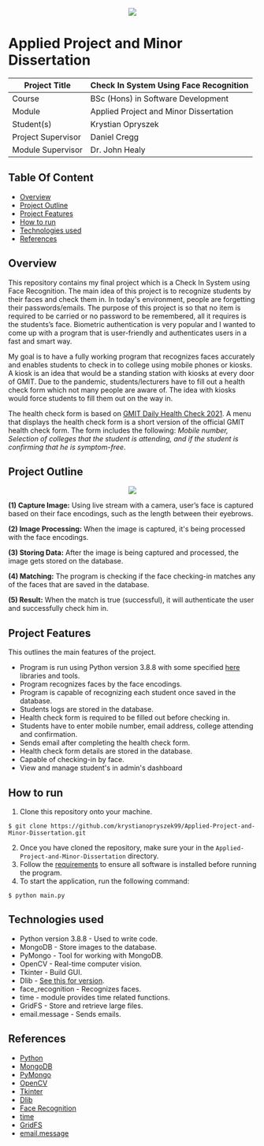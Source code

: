 <p align="center">
  <img src="https://user-images.githubusercontent.com/57759154/140659027-396b5850-35dd-408e-8a57-51adbcfd9bdc.png" />
 </p>

# Applied Project and Minor Dissertation

| Project Title | Check In System Using Face Recognition | 
| --------------- | --------------- | 
| Course | BSc (Hons) in Software Development |
| Module | Applied Project and Minor Dissertation| 
| Student(s) | Krystian Opryszek | 
| Project Supervisor | Daniel Cregg | 
| Module Supervisor | Dr. John Healy |

## Table Of Content

- [Overview](#Overview)
- [Project Outline](#Project-Outline)
- [Project Features](#Project-Features)
- [How to run](#How-to-run)
- [Technologies used ](#Technologies-used)
- [References](#References)

## Overview

This repository contains my final project which is a Check In System using Face Recognition. The main idea of this project is to recognize students by their faces and check them in. In today's environment, people are forgetting their passwords/emails. The purpose of this project is so that no item is required to be carried or no password to be remembered, all it requires is the students’s face. Biometric authentication is very popular and I wanted to come up with a program that is user-friendly and authenticates users in a fast and smart way.

My goal is to have a fully working program that recognizes faces accurately and enables students to check in to college using mobile phones or kiosks. A kiosk is an idea that would be a standing station with kiosks at every door of GMIT. Due to the pandemic, students/lecturers have to fill out a health check form which not many people are aware of. The idea with kiosks would force students to fill them out on the way in.

The health check form is based on [GMIT Daily Health Check 2021](https://forms.office.com/Pages/ResponsePage.aspx?id=rs8Gj9UihEykbT2-PJNVjXOa1-is_qFErTzGrrpb_BBUMEVaUkpGME1CS0ZNRUQzOUVLVktMNTM5MCQlQCN0PWcu). A menu that displays the health check form is a short version of the official GMIT health check form. The form includes the following: *Mobile number, Selection of colleges that the student is attending, and if the student is confirming that he is symptom-free*.

## Project Outline

<p align="center">
  <img src="https://user-images.githubusercontent.com/57759154/162637538-f8b2865c-6980-4bc6-8363-bc684810fb21.PNG" />
</p>

**(1) Capture Image:** Using live stream with a camera, user’s face is captured based on their face encodings, such as the length between their eyebrows. 

**(2) Image Processing:** When the image is captured, it's being processed with the face encodings. 

**(3) Storing Data:** After the image is being captured and processed, the image gets stored on the database.

**(4) Matching:** The program is checking if the face checking-in matches any of the faces that are saved in the database.

**(5) Result:** When the match is true (successful), it will authenticate the user and successfully check him in.

## Project Features

This outlines the main features of the project. 

- Program is run using Python version 3.8.8 with some specified [here](#Technologies-used) libraries and tools. 
- Program recognizes faces by the face encodings.
- Program is capable of recognizing each student once saved in the database.
- Students logs are stored in the database.
- Health check form is required to be filled out before checking in.
- Students have to enter mobile number, email address, college attending and confirmation.
- Sends email after completing the health check form.
- Health check form details are stored in the database.
- Capable of checking-in by face.
- View and manage student's in admin's dashboard

## How to run 

1. Clone this repository onto your machine.
```
$ git clone https://github.com/krystianopryszek99/Applied-Project-and-Minor-Dissertation.git
```
2. Once you have cloned the repository, make sure your in the `Applied-Project-and-Minor-Dissertation` directory.
3. Follow the [requirements](requirements.md) to ensure all software is installed before running the program.
4. To start the application, run the following command:
```
$ python main.py
```

## Technologies used 

- Python version 3.8.8 - Used to write code.
- MongoDB - Store images to the database.
- PyMongo - Tool for working with MongoDB.
- OpenCV - Real-time computer vision.
- Tkinter - Build GUI.
- Dlib - [See this for version](requirements.md).
- face_recognition - Recognizes faces.
- time - module provides time related functions.
- GridFS - Store and retrieve large files.
- email.message - Sends emails.

## References

- [Python](https://www.python.org/)
- [MongoDB](https://account.mongodb.com/account/login?signedOut=true)
- [PyMongo](https://docs.mongodb.com/drivers/pymongo/)
- [OpenCV](https://opencv.org/)
- [Tkinter](https://docs.python.org/3/library/tkinter.html)
- [Dlib](http://dlib.net/)
- [Face Recognition](https://pypi.org/project/face-recognition/)
- [time](https://docs.python.org/3/library/time.html)
- [GridFS](https://docs.mongodb.com/manual/core/gridfs/)
- [email.message](https://docs.python.org/3/library/email.message.html)
